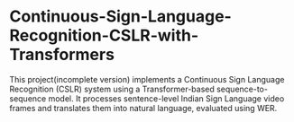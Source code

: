 # Continuous-Sign-Language-Recognition-CSLR-with-Transformers
This project(incomplete version) implements a Continuous Sign Language Recognition (CSLR) system using a Transformer-based sequence-to-sequence model. It processes sentence-level Indian Sign Language video frames and translates them into natural language, evaluated using WER.
